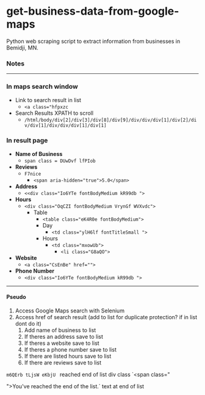 # get-business-data-from-google-maps
 Python web scraping script to extract information from businesses in Bemidji, MN.


### Notes

---

### In maps search window
  
- Link to search result in list
  - `<a class="hfpxzc`
- Search Results XPATH to scroll
  - `/html/body/div[2]/div[3]/div[8]/div[9]/div/div/div[1]/div[2]/div/div[1]/div/div/div[1]/div[1]`


### In result page 

- **Name of Business**
  - `span class = DUwDvf lfPIob`
- **Reviews**
  - `F7nice `
    - `<span aria-hidden="true">5.0</span>`
- **Address**
  - `<<div class="Io6YTe fontBodyMedium kR99db ">`
- **Hours**
  - `<div class="OqCZI fontBodyMedium VrynGf WVXvdc">`
    - Table
      - `<table class="eK4R0e fontBodyMedium">`
      - Day
        - `<td class="ylH6lf fontTitleSmall ">`
      - Hours
        - `<td class="mxowUb">`
          - `<li class="G8aQO">`
- **Website**
  - `<a class="CsEnBe" href="">` 
- **Phone Number**
  - `<div class="Io6YTe fontBodyMedium kR99db ">`

---

#### Pseudo

1. Access Google Maps search with Selenium
2. Access href of search result (add to list for duplicate protection? if in list dont do it)
   1. Add name of business to list
   2. If theres an address save to list
   3. If theres a website save to list
   4. If theres a phone number save to list
   5. If there are listed hours save to list
   6. If there are reviews save to list

`m6QErb tLjsW eKbjU ` reached end of list div class
`<span class="

">You've reached the end of the list.</span>` text at end of list